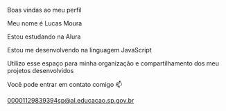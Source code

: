 Boas vindas ao meu perfil 

Meu nome é Lucas Moura

Estou estudando na Alura

Estou me desenvolvendo na linguagem JavaScript

Utilizo esse espaço para minha organização e compartilhamento dos meu projetos desenvolvidos

Você pode entrar em contato comigo 📫

00001129839394sp@al.educacao.sp.gov.br

